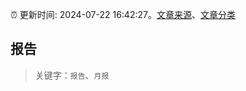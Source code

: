 :alarm_clock: 更新时间: 2024-07-22 16:42:27。[文章来源](/README.md)、[文章分类](/TAGS.md)

## 报告


> 关键字：`报告`、`月报`



